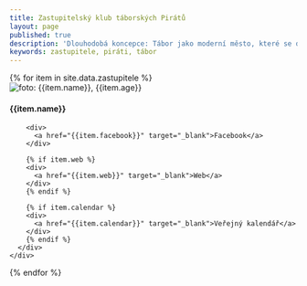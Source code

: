 ```yaml
---
title: Zastupitelský klub táborských Pirátů
layout: page
published: true
description: 'Dlouhodobá koncepce: Tábor jako moderní město, které se dívá do budoucnosti'
keywords: zastupitele, piráti, tábor
---
```


<div class="row">
  {% for item in site.data.zastupitele %}
    <div class="kandidatka col-sm-12 col-md-3">
      <img src="{{item.img}}" alt="foto: {{item.name}}, {{item.age}}" />
      <div class="text">
        <h4>{{item.name}}</h4>


        <div>
          <a href="{{item.facebook}}" target="_blank">Facebook</a>
        </div>

        {% if item.web %}
        <div>
          <a href="{{item.web}}" target="_blank">Web</a>
        </div>
        {% endif %}

        {% if item.calendar %}
        <div>
          <a href="{{item.calendar}}" target="_blank">Veřejný kalendář</a>
        </div>
        {% endif %}
      </div>
    </div>
  {% endfor %}
</div>
